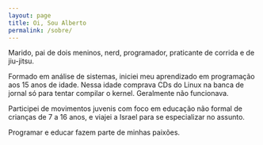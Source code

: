 ```yaml
---
layout: page
title: Oi, Sou Alberto
permalink: /sobre/
---
```


Marido, pai de dois meninos, nerd, programador, praticante de corrida e de jiu-jitsu.

Formado em análise de sistemas, iniciei meu aprendizado em programação aos 15 anos de idade. Nessa idade comprava CDs do Linux na banca de jornal só para tentar compilar o kernel. Geralmente não funcionava.

Participei de movimentos juvenis com foco em educação não formal de crianças de 7 a 16 anos, e viajei a Israel para se especializar no assunto.

Programar e educar fazem parte de minhas paixões.